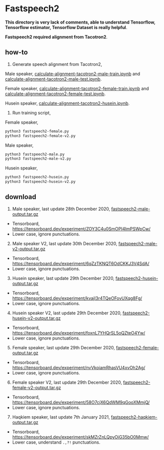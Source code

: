 # Fastspeech2

**This directory is very lack of comments, able to understand Tensorflow, Tensorflow estimator, Tensorflow Dataset is really helpful**.

**Fastspeech2 required alignment from Tacotron2**.

## how-to

1. Generate speech alignment from Tacotron2, 

Male speaker, [calculate-alignment-tacotron2-male-train.ipynb](calculate-alignment-tacotron2-male-train.ipynb) and [calculate-alignment-tacotron2-male-test.ipynb](calculate-alignment-tacotron2-male-test.ipynb]).

Female speaker, [calculate-alignment-tacotron2-female-train.ipynb](calculate-alignment-tacotron2-female-train.ipynb) and [calculate-alignment-tacotron2-female-test.ipynb](calculate-alignment-tacotron2-female-test.ipynb]).

Husein speaker, [calculate-alignment-tacotron2-husein.ipynb](calculate-alignment-tacotron2-husein.ipynb).

1. Run training script,

Female speaker,

```bash
python3 fastspeech2-female.py
python3 fastspeech2-female-v2.py
```

Male speaker,

```bash
python3 fastspeech2-male.py
python3 fastspeech2-male-v2.py
```

Husein speaker,

```bash
python3 fastspeech2-husein.py
python3 fastspeech2-husein-v2.py
```

## download

1. Male speaker, last update 28th December 2020, [fastspeech2-male-output.tar.gz](https://f000.backblazeb2.com/file/malaya-speech-model/pretrained/fastspeech2-male-output.tar.gz)

  - Tensorboard, https://tensorboard.dev/experiment/ZOY3C4u0SmOPI4ImPSWpCw/
  - Lower case, ignore punctuations.

2. Male speaker V2, last update 30th December 2020, [fastspeech2-male-v2-output.tar.gz](https://f000.backblazeb2.com/file/malaya-speech-model/pretrained/fastspeech2-male-output.tar.gz)

  - Tensorboard, https://tensorboard.dev/experiment/6qZzTKNQT6OdCKKJ3V4SdA/
  - Lower case, ignore punctuations.

3. Husein speaker, last update 29th December 2020, [fastspeech2-husein-output.tar.gz](https://f000.backblazeb2.com/file/malaya-speech-model/pretrained/fastspeech2-husein-output.tar.gz)

  - Tensorboard, https://tensorboard.dev/experiment/kvajI3r4TQeOFovUXqg8Fg/
  - Lower case, ignore punctuations.

4. Husein speaker V2, last update 29th December 2020, [fastspeech2-husein-v2-output.tar.gz](https://f000.backblazeb2.com/file/malaya-speech-model/pretrained/fastspeech2-husein-v2-output.tar.gz)

  - Tensorboard, https://tensorboard.dev/experiment/foxnL7YHQrSL5oQZteO4Yw/
  - Lower case, ignore punctuations.

5. Female speaker, last update 29th December 2020, [fastspeech2-female-output.tar.gz](https://f000.backblazeb2.com/file/malaya-speech-model/pretrained/fastspeech2-female-output.tar.gz)

  - Tensorboard, https://tensorboard.dev/experiment/nvVkoiamRhasVU4xvOh2Ag/
  - Lower case, ignore punctuations.

6. Female speaker V2, last update 29th December 2020, [fastspeech2-female-v2-output.tar.gz](https://f000.backblazeb2.com/file/malaya-speech-model/pretrained/fastspeech2-female-v2-output.tar.gz)

  - Tensorboard, https://tensorboard.dev/experiment/58O7cjX6QdWM9qGooXMmjQ/
  - Lower case, ignore punctuations.

7. Haqkiem speaker, last update 7th January 2021, [fastspeech2-haqkiem-output.tar.gz](https://f000.backblazeb2.com/file/malaya-speech-model/pretrained/fastspeech2-haqkiem-output.tar.gz)

  - Tensorboard, https://tensorboard.dev/experiment/skMZrZnLQpyOiG35bO0Mmw/
  - Lower case, understand `.,?!` punctuations.